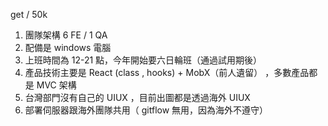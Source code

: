 get / 50k

1. 團隊架構 6 FE / 1 QA 
2. 配備是 windows 電腦
3. 上班時間為 12-21 點，今年開始要六日輪班（通過試用期後）
4. 產品技術主要是 React (class , hooks) + MobX（前人遺留） ，多數產品都是 MVC 架構
5. 台灣部門沒有自己的 UIUX ，目前出圖都是透過海外 UIUX 
6. 部署伺服器跟海外團隊共用（ gitflow 無用，因為海外不遵守）




